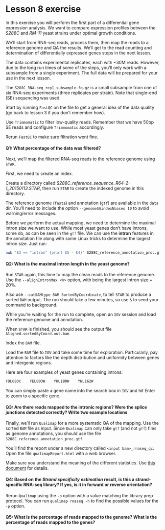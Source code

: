 # Lesson 8 exercise

In this exercise you will perform the first part of a differential gene expression analysis. We want to compare expression profiles between the *S288C* and *RM-11* yeast strains under optimal growth conditions.

We’ll start from RNA-seq reads, process them, then map the reads to a reference genome and QA the results. We’ll get to the read counting and determination of differentially expressed genes steps in the next lesson.

The data contains experimental replicates, each with ~30M reads. However, due to the long run times of some of the steps, you’ll only work with a subsample from a single experiment. The full data will be prepared for your use in the next lesson.

The `S288C_RNA-seq_rep1_subsample.fq.gz` is a small subsample from one of six RNA-seq experiments (three replicates per strain). Note that single-end (SE) sequencing was used.

Start by running `FastQC` on the file to get a general idea of the data quality (go back to lesson 3 if you don’t remember how).

Use `Trimmomatic` to filter low-quality reads. Remember that we have 50bp SE reads and configure `Trimmomatic` accordingly. 

Rerun `FastQC` to make sure filtration went fine. 

#### Q1: What percentage of the data was filtered?

Next, we’ll map the filtered RNA-seq reads to the reference genome using `STAR`. 

First, we need to create an index. 

Create a directory called *S288C_reference_sequence_R64-2-1_20150113.STAR*, then run `STAR` to create the indexed genome in this directory.

The reference genome (`fasta`) and annotation (`gtf`) are available in the `data` dir. You’ll need to include the option `--genomeSAindexNbases 10` to avoid warning/error messages.

Before we perform the actual mapping, we need to determine the maximal intron size we want to use. While most yeast genes don’t have introns, some do, as can be seen in the `gff` file. We can use the **intron** features in the annotation file along with some Linux tricks to determine the largest intron size. Just run:
```bash
awk '$3 == "intron" {print $5 - $4}' S288C_reference_annotation_proc.gff | sort -nr | less
```

#### Q2: What is the maximal intron length in the yeast genome?

Run `STAR` again, this time to map the clean reads to the reference genome. Use the `--alignIntronMax <X>` option, with <X>  being the largest intron size + 20%. 

Also use `--outSAMtype BAM SortedByCoordinate`, to tell `STAR` to produce a sorted `BAM` output. The run should take a few minutes, so use `&` to send your command to background.

While you’re waiting for the run to complete, open an `IGV` session and load the reference genome and annotation.

When `STAR` is finished, you should see the output file `Aligned.sortedByCoord.out.bam`

Index the `BAM` file.

Load the `BAM` file to `IGV` and take some time for exploration. Particularly, pay attention to factors like the depth distribution and uniformity between genes and intergenic regions.

Here are four examples of yeast genes containing introns:
```bash
YDL083c    YEL003W    YKL180W    YNL162W
```

You can simply paste a gene name into the search box in `IGV` and hit Enter to zoom to a specific gene.

#### Q3: Are there reads mapped to the intronic regions? Were the splice junctions detected correctly? Write two example locations

Finally, we’ll run `Qualimap` for a more systematic QA of the mapping. Use the sorted `BAM` file as input. Since `Qualimap` can only take `gtf` (and not `gff`) files as genome annotations, you should use the file `S288C_reference_annotation_proc.gtf`.

You’ll find the report under a new directory called `<input bam>_rnaseq_qc`. Open the file `qualimapReport.html` with a web browser.

Make sure you understand the meaning of the different statistics. Use [this document](http://qualimap.conesalab.org/#id7) for details.

#### Q4: Based on the *Strand specificity estimation* result, is this a strand-specific RNA-seq library? If yes, is it in forward or reverse orientation?

Rerun `Qualimap` using the `-p` option with a value matching the library prep protocol. You can run `qualimap rnaseq -h` to find the possible values for the `-p` option.

#### Q5: What is the percentage of reads mapped to the genome? What is the percentage of reads mapped to the genes?